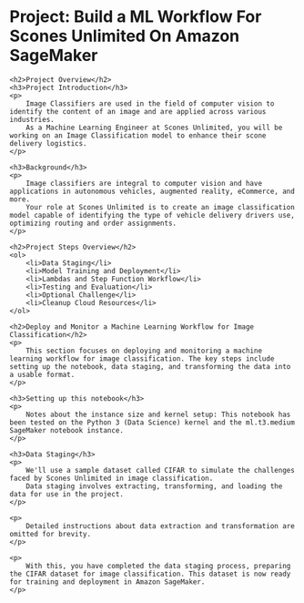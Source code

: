 <!DOCTYPE html>
<html>
<head>
    <title>Project: Build a ML Workflow For Scones Unlimited On Amazon SageMaker</title>
</head>
<body>
    <h1>Project: Build a ML Workflow For Scones Unlimited On Amazon SageMaker</h1>

    <h2>Project Overview</h2>
    <h3>Project Introduction</h3>
    <p>
        Image Classifiers are used in the field of computer vision to identify the content of an image and are applied across various industries.
        As a Machine Learning Engineer at Scones Unlimited, you will be working on an Image Classification model to enhance their scone delivery logistics.
    </p>

    <h3>Background</h3>
    <p>
        Image classifiers are integral to computer vision and have applications in autonomous vehicles, augmented reality, eCommerce, and more.
        Your role at Scones Unlimited is to create an image classification model capable of identifying the type of vehicle delivery drivers use, optimizing routing and order assignments.
    </p>

    <h2>Project Steps Overview</h2>
    <ol>
        <li>Data Staging</li>
        <li>Model Training and Deployment</li>
        <li>Lambdas and Step Function Workflow</li>
        <li>Testing and Evaluation</li>
        <li>Optional Challenge</li>
        <li>Cleanup Cloud Resources</li>
    </ol>

    <h2>Deploy and Monitor a Machine Learning Workflow for Image Classification</h2>
    <p>
        This section focuses on deploying and monitoring a machine learning workflow for image classification. The key steps include setting up the notebook, data staging, and transforming the data into a usable format.
    </p>

    <h3>Setting up this notebook</h3>
    <p>
        Notes about the instance size and kernel setup: This notebook has been tested on the Python 3 (Data Science) kernel and the ml.t3.medium SageMaker notebook instance.
    </p>

    <h3>Data Staging</h3>
    <p>
        We'll use a sample dataset called CIFAR to simulate the challenges faced by Scones Unlimited in image classification.
        Data staging involves extracting, transforming, and loading the data for use in the project.
    </p>

    <p>
        Detailed instructions about data extraction and transformation are omitted for brevity.
    </p>

    <p>
        With this, you have completed the data staging process, preparing the CIFAR dataset for image classification. This dataset is now ready for training and deployment in Amazon SageMaker.
    </p>
</body>
</html>
